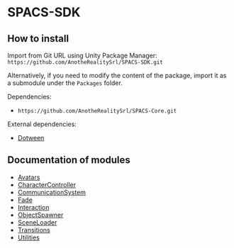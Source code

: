 # SPACS-SDK

## How to install

Import from Git URL using Unity Package Manager: `https://github.com/AnotheRealitySrl/SPACS-SDK.git`

Alternatively, if you need to modify the content of the package, import it as a submodule under the `Packages` folder.

Dependencies:

- `https://github.com/AnotheRealitySrl/SPACS-Core.git`

External dependencies:

- [Dotween](http://dotween.demigiant.com/)

## Documentation of modules

- [Avatars](../Avatars/Documentation~/index.md)
- [CharacterController](../CharacterController/Documentation~/index.md)
- [CommunicationSystem](../CommunicationSystem/Documentation~/index.md)
- [Fade](../Fade/Documentation~/index.md)
- [Interaction](../Interaction/Documentation~/index.md)
- [ObjectSpawner](../ObjectSpawner/Documentation~/index.md)
- [SceneLoader](../SceneLoader/Documentation~/index.md)
- [Transitions](../Transitions/Documentation~/index.md)
- [Utilities](../Utilities/Documentation~/index.md)

